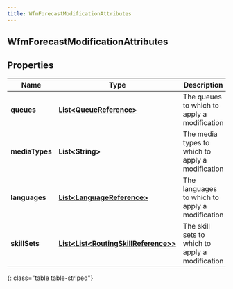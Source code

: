 ```yaml
---
title: WfmForecastModificationAttributes
---
```

## WfmForecastModificationAttributes


## Properties

| Name | Type | Description | Notes |
| ------------ | ------------- | ------------- | ------------- |
| **queues** | [**List&lt;QueueReference&gt;**](QueueReference.html) | The queues to which to apply a modification |  [optional] |
| **mediaTypes** | **List&lt;String&gt;** | The media types to which to apply a modification |  [optional] |
| **languages** | [**List&lt;LanguageReference&gt;**](LanguageReference.html) | The languages to which to apply a modification |  [optional] |
| **skillSets** | [**List&lt;List&lt;RoutingSkillReference&gt;&gt;**](List.html) | The skill sets to which to apply a modification |  [optional] |
{: class="table table-striped"}



